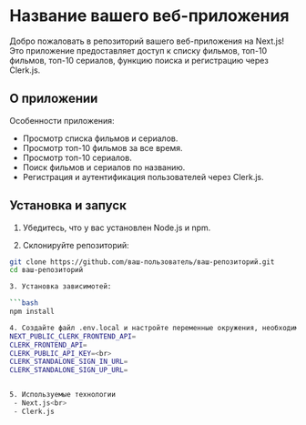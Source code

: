 # Название вашего веб-приложения

Добро пожаловать в репозиторий вашего веб-приложения на Next.js! Это приложение предоставляет доступ к списку фильмов, топ-10 фильмов, топ-10 сериалов, функцию поиска и регистрацию через Clerk.js.

## О приложении

Особенности приложения:
- Просмотр списка фильмов и сериалов.
- Просмотр топ-10 фильмов за все время.
- Просмотр топ-10 сериалов.
- Поиск фильмов и сериалов по названию.
- Регистрация и аутентификация пользователей через Clerk.js.

## Установка и запуск

1. Убедитесь, что у вас установлен Node.js и npm.

2. Склонируйте репозиторий:

```bash
git clone https://github.com/ваш-пользователь/ваш-репозиторий.git
cd ваш-репозиторий

3. Установка зависимотей:

```bash
npm install

4. Создайте файл .env.local и настройте переменные окружения, необходимые для Clerk.js
NEXT_PUBLIC_CLERK_FRONTEND_API=
CLERK_FRONTEND_API=
CLERK_PUBLIC_API_KEY=<br>
CLERK_STANDALONE_SIGN_IN_URL=
CLERK_STANDALONE_SIGN_UP_URL=


5. Используемые технологии
 - Next.js<br>
 - Clerk.js
